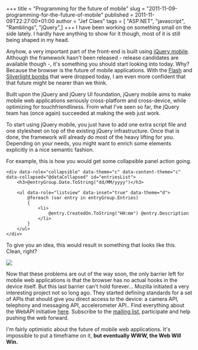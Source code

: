 +++
title = "Programming for the future of mobile"
slug = "2011-11-09-programming-for-the-future-of-mobile"
published = 2011-11-09T22:27:00+01:00
author = "Jef Claes"
tags = [ "ASP.NET", "javascript", "Ramblings", "jQuery",]
+++
I have been working on something small on the side lately. I hardly have
anything to show for it though, most of it is still being shaped in my
head.  
  
Anyhow, a very important part of the front-end is built using [jQuery
mobile](http://jquerymobile.com/). Although the framework hasn't been
released - release candidates are available though -, it's something you
should start looking into today. Why? Because the browser is the future
of mobile applications. With the
[Flash](http://blogs.adobe.com/conversations/2011/11/flash-focus.html)
and [Silverlight
bombs](http://www.theverge.com/2011/11/9/2548975/microsoft-may-halt-development-work-on-silverlight-after-next-release)
that were dropped today, I am even more confident that that future might
be nearer than we think.  
  
Built upon the jQuery and jQuery UI foundation, jQuery mobile aims to
make mobile web applications seriously cross-platform and cross-device,
while optimizing for touchfriendliness. From what I've seen so far, the
jQuery team has (once again) succeeded at making the web just work.  

  

To start using jQuery mobile, you just have to add one extra script file
and one stylesheet on top of the existing jQuery infrastructure. Once
that is done, the framework will already do most of the heavy lifting
for you. Depending on your needs, you might want to enrich some elements
explicitly in a nice semantic fashion.  
  
For example, this is how you would get some collapsible panel action
going.  

    <div data-role="collapsible" data-theme="c" data-content-theme="c" data-collapsed="@dataCollapsed" id="entriesList">
        <h3>@entryGroup.Date.ToString("dd/MM/yyyy")</h3>                        
      
        <ul data-role="listview" data-inset="true" data-theme="d">        
            @foreach (var entry in entryGroup.Entries)
            {           
                <li>
                    @entry.CreatedOn.ToString("HH:mm") @entry.Description                     
                </li>         
            }
        </ul>
    </div>  

To give you an idea, this would result in something that looks like
this. Clean, right?  
  

[![](/post/images/thumbnails/2011-11-09-programming-for-the-future-of-mobile-jQueryMobile.PNG)](/post/images/2011-11-09-programming-for-the-future-of-mobile-jQueryMobile.PNG)

  
Now that these problems are out of the way soon, the only barrier left
for mobile web applications is that the browser has no actual hooks in
the device itself. But this last barrier can't hold forever... Mozilla
initiated a very interesting project not so long ago. They started
defining standards for a set of APIs that should give you direct access
to the device: a camera API, telephony and messaging API, accelerometer
API.. Find everything about the WebAPI initiative
[here](https://wiki.mozilla.org/WebAPI). Subscribe to the [mailing
list](https://lists.mozilla.org/listinfo/dev-webapi), participate and
help pushing the web forward.  
  
I'm fairly optimistic about the future of mobile web applications. It's
impossible to put a timeframe on it, **but eventually WWW, the Web Will
Win.**
